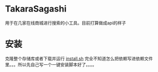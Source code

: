 # TakaraSagashi  
用于在几家在线商城进行搜索的小工具。目前打算做成api的样子

# 安装  
克隆整个存储库或者下载并运行 [install.sh](https://github.com/hatsuyuki280/TakaraSagashi/blob/master/install.sh)
完全不知道怎么把依赖写进依赖文件里。。。所以先自己写一个一键安装脚本好了。。。。

